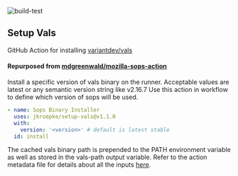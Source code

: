 ![build-test](https://github.com/jkroepke/setup-vals/workflows/build-test/badge.svg)

## Setup Vals ##
GitHub Action for installing [variantdev/vals](https://github.com/variantdev/vals)

#### Repurposed from [mdgreenwald/mozilla-sops-action](https://github.com/mdgreenwald/mozilla-sops-action) ####

Install a specific version of vals binary on the runner.
Acceptable values are latest or any semantic version string like v2.16.7 Use this action in workflow to define which version of sops will be used.

```yaml
- name: Sops Binary Installer
  uses: jkroepke/setup-vals@v1.1.0
  with:
    version: '<version>' # default is latest stable
  id: install
```

The cached vals binary path is prepended to the PATH environment variable as well as stored in the vals-path output variable. Refer to the action metadata file for details about all the inputs [here](https://github.com/jkroepke/setup-vals/blob/master/action.yml).
